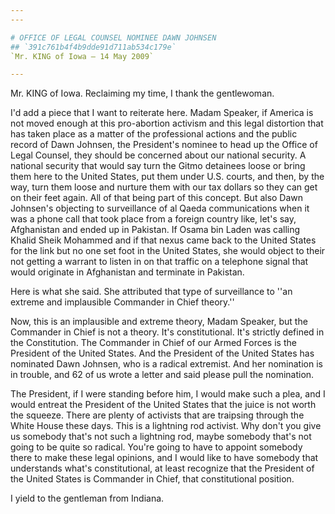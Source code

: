 ```yaml
---
---

# OFFICE OF LEGAL COUNSEL NOMINEE DAWN JOHNSEN
## `391c761b4f4b9dde91d711ab534c179e`
`Mr. KING of Iowa — 14 May 2009`

---
```



Mr. KING of Iowa. Reclaiming my time, I thank the gentlewoman.

I'd add a piece that I want to reiterate here. Madam Speaker, if 
America is not moved enough at this pro-abortion activism and this 
legal distortion that has taken place as a matter of the professional 
actions and the public record of Dawn Johnsen, the President's nominee 
to head up the Office of Legal Counsel, they should be concerned about 
our national security. A national security that would say turn the 
Gitmo detainees loose or bring them here to the United States, put them 
under U.S. courts, and then, by the way, turn them loose and nurture 
them with our tax dollars so they can get on their feet again. All of 
that being part of this concept. But also Dawn Johnsen's objecting to 
surveillance of al Qaeda communications when it was a phone call that 
took place from a foreign country like, let's say, Afghanistan and 
ended up in Pakistan. If Osama bin Laden was calling Khalid Sheik 
Mohammed and if that nexus came back to the United States for the link 
but no one set foot in the United States, she would object to their not 
getting a warrant to listen in on that traffic on a telephone signal 
that would originate in Afghanistan and terminate in Pakistan.


Here is what she said. She attributed that type of surveillance to 
''an extreme and implausible Commander in Chief theory.''

Now, this is an implausible and extreme theory, Madam Speaker, but 
the Commander in Chief is not a theory. It's constitutional. It's 
strictly defined in the Constitution. The Commander in Chief of our 
Armed Forces is the President of the United States. And the President 
of the United States has nominated Dawn Johnsen, who is a radical 
extremist. And her nomination is in trouble, and 62 of us wrote a 
letter and said please pull the nomination.

The President, if I were standing before him, I would make such a 
plea, and I would entreat the President of the United States that the 
juice is not worth the squeeze. There are plenty of activists that are 
traipsing through the White House these days. This is a lightning rod 
activist. Why don't you give us somebody that's not such a lightning 
rod, maybe somebody that's not going to be quite so radical. You're 
going to have to appoint somebody there to make these legal opinions, 
and I would like to have somebody that understands what's 
constitutional, at least recognize that the President of the United 
States is Commander in Chief, that constitutional position.

I yield to the gentleman from Indiana.